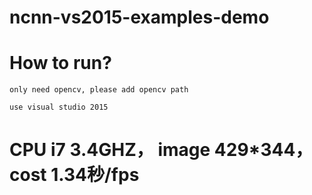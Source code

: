 # ncnn-vs2015-examples-demo

# How to run?
	
	only need opencv, please add opencv path 

	use visual studio 2015

# CPU i7 3.4GHZ， image 429*344， cost 1.34秒/fps